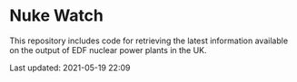 # Nuke Watch

This repository includes code for retrieving the latest information available on the output of EDF nuclear power plants in the UK.

Last updated: 2021-05-19 22:09